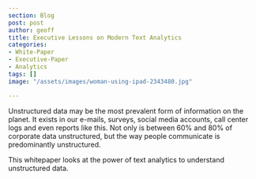 ```yaml
---
section: Blog
post: post
author: geoff
title: Executive Lessons on Modern Text Analytics
categories:
- White-Paper
- Executive-Paper
- Analytics
tags: []
image: "/assets/images/woman-using-ipad-2343480.jpg"

---
```

Unstructured data may be the most prevalent form of information on the planet. It exists in our e-mails, surveys, social media accounts, call center logs and even reports like this. Not only is between 60% and 80% of corporate data unstructured, but the way people communicate is predominantly unstructured.

This whitepaper looks at the power of text analytics to understand unstructured data.